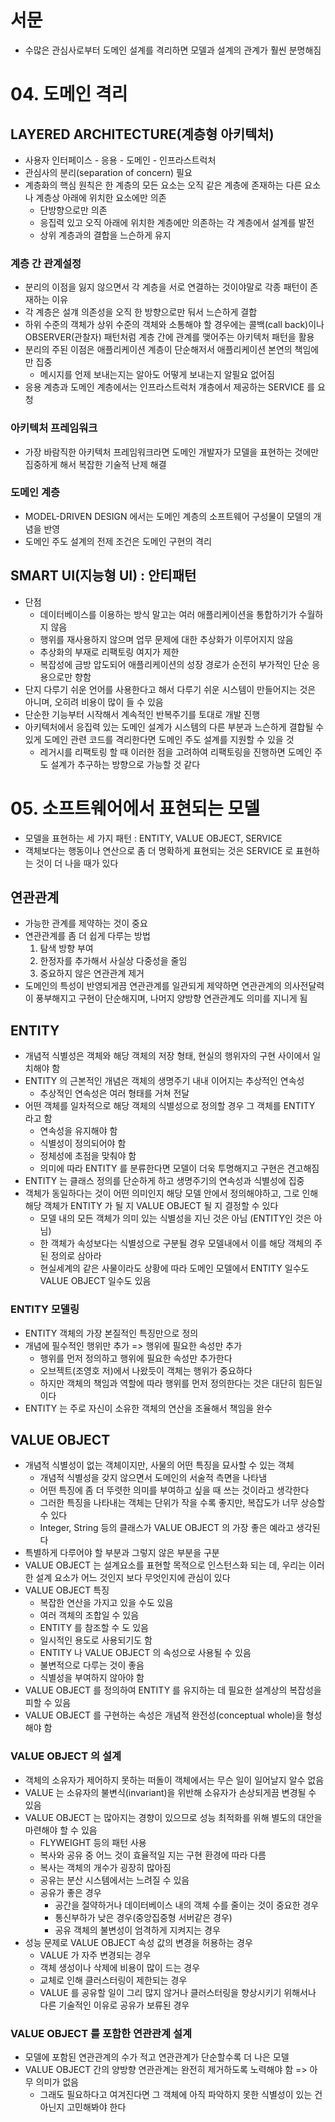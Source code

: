 # 서문
- 수많은 관심사로부터 도메인 설계를 격리하면 모델과 설계의 관계가 훨씬 분명해짐

# 04. 도메인 격리
## LAYERED ARCHITECTURE(계층형 아키텍처)
- 사용자 인터페이스 - 응용 - 도메인 - 인프라스트럭처
- 관심사의 분리(separation of concern) 필요
- 계층화의 핵심 원칙은 한 계층의 모든 요소는 오직 같은 계층에 존재하는 다른 요소나 계층상 아래에 위치한 요소에만 의존
  - 단방향으로만 의존
  - 응집력 있고 오직 아래에 위치한 계층에만 의존하는 각 계층에서 설계를 발전
  - 상위 계층과의 결합을 느슨하게 유지

### 계층 간 관계설정
- 분리의 이점을 잃지 않으면서 각 계층을 서로 연결하는 것이야말로 각종 패턴이 존재하는 이유
- 각 계층은 설걔 의존성을 오직 한 방향으로만 둬서 느슨하게 결합
- 하위 수준의 객체가 상위 수준의 객체와 소통해야 할 경우에는 콜백(call back)이나 OBSERVER(관찰자) 패턴처럼 계층 간에 관계를 맺어주는 아키텍처 패턴을 활용
- 분리의 주된 이점은 애플리케이션 계층이 단순해저서 애플리케이션 본연의 책임에만 집중
  - 메시지를 언제 보내는지는 알아도 어떻게 보내는지 알필요 없어짐
- 응용 계층과 도메인 계층에서는 인프라스트럭처 걔층에서 제공하는 SERVICE 를 요청

### 아키텍처 프레임워크
- 가장 바람직한 아키텍처 프레임워크라면 도메인 개발자가 모델을 표현하는 것에만 집중하게 해서 복잡한 기술적 난제 해결

### 도메인 계층
- MODEL-DRIVEN DESIGN 에서는 도메인 계층의 소프트웨어 구성물이 모델의 개념을 반영
- 도메인 주도 설계의 전제 조건은 도메인 구현의 격리

## SMART UI(지능형 UI) : 안티패턴
- 단점
  - 데이터베이스를 이용하는 방식 말고는 여러 애플리케이션을 통합하기가 수월하지 않음
  - 행위를 재사용하지 않으며 업무 문제에 대한 추상화가 이루어지지 않음
  - 추상화의 부재로 리팩토링 여지가 제한
  - 복잡성에 금방 압도되어 애플리케이션의 성장 경로가 순전히 부가적인 단순 응용으로만 향함
- 단지 다루기 쉬운 언어를 사용한다고 해서 다루기 쉬운 시스템이 만들어지는 것은 아니며, 오히려 비용이 많이 들 수 있음
- 단순한 기능부터 시작해서 계속적인 반복주기를 토대로 개발 진행
- 아키텍처에서 응집력 있는 도메인 설계가 시스템의 다른 부분과 느슨하게 결합될 수 있게 도메인 관련 코드를 격리한다면 도메인 주도 설계를 지원할 수 있을 것
  - 레거시를 리팩토링 할 때 이러한 점을 고려하여 리팩토링을 진행하면 도메인 주도 설계가 추구하는 방향으로 가능할 것 같다

# 05. 소프트웨어에서 표현되는 모델
- 모델을 표현하는 세 가지 패턴 : ENTITY, VALUE OBJECT, SERVICE
- 객체보다는 행동이나 연산으로 좀 더 명확하게 표현되는 것은 SERVICE 로 표현하는 것이 더 나을 때가 있다

## 연관관계
- 가능한 관계를 제약하는 것이 중요
- 연관관계를 좀 더 쉽게 다루는 방법
  1. 탐색 방향 부여
  2. 한정자를 추가해서 사실상 다중성을 줄임
  3. 중요하지 않은 연관관계 제거
- 도메인의 특성이 반영되게끔 연관관계를 일관되게 제약하면 연관관계의 의사전달력이 풍부해지고 구현이 단순해지며, 나머지 양방향 연관관계도 의미를 지니게 됨

## ENTITY
- 개념적 식별성은 객체와 해당 객체의 저장 형태, 현실의 행위자의 구현 사이에서 일치해야 함
- ENTITY 의 근본적인 개념은 객체의 생명주기 내내 이어지는 추상적인 연속성
  - 추상적인 연속성은 여러 형태를 거쳐 전달
- 어떤 객체를 일차적으로 해당 객체의 식별성으로 정의할 경우 그 객체를 ENTITY 라고 함
  - 연속성을 유지해야 함
  - 식별성이 정의되어야 함
  - 정체성에 초점을 맞춰야 함
  - 의미에 따라 ENTITY 를 분류한다면 모델이 더욱 투명해지고 구현은 견고해짐
- ENTITY 는 클래스 정의를 단순하게 하고 생명주기의 연속성과 식별성에 집중
- 객체가 동일하다는 것이 어떤 의미인지 해당 모델 안에서 정의해야하고, 그로 인해 해당 객체가 ENTITY 가 될 지 VALUE OBJECT 될 지 결정할 수 있다
  - 모델 내의 모든 객체가 의미 있는 식별성을 지닌 것은 아님 (ENTITY인 것은 아님)
  - 한 객체가 속성보다는 식별성으로 구분될 경우 모델내에서 이를 해당 객체의 주된 정의로 삼아라  
  - 현실세계의 같은 사물이라도 상황에 따라 도메인 모델에서 ENTITY 일수도 VALUE OBJECT 일수도 있음

### ENTITY 모델링
- ENTITY 객체의 가장 본질적인 특징만으로 정의
- 개념에 필수적인 행위만 추가 => 행위에 필요한 속성만 추가
  - 행위를 먼저 정의하고 행위에 필요한 속성만 추가한다
  - 오브젝트(조영호 저)에서 나왔듯이 객체는 행위가 중요하다
  - 하지만 객체의 책임과 역할에 따라 행위를 먼저 정의한다는 것은 대단히 힘든일이다
- ENTITY 는 주로 자신이 소유한 객체의 연산을 조율해서 책임을 완수

## VALUE OBJECT
- 개념적 식별성이 없는 객체이지만, 사물의 어떤 특징을 묘사할 수 있는 객체
  - 개념적 식별성을 갖지 않으면서 도메인의 서술적 측면을 나타냄
  - 어떤 특징에 좀 더 뚜렷한 의미를 부여하고 싶을 때 쓰는 것이라고 생각한다
  - 그러한 특징을 나타내는 객체는 단위가 작을 수록 좋지만, 복잡도가 너무 상승할 수 있다
  - Integer, String 등의 클래스가 VALUE OBJECT 의 가장 좋은 예라고 생각된다
- 특별하게 다루어야 할 부분과 그렇지 않은 부분을 구분
- VALUE OBJECT 는 설계요소를 표현할 목적으로 인스턴스화 되는 데, 우리는 이러한 설계 요소가 어느 것인지 보다 무엇인지에 관심이 있다
- VALUE OBJECT 특징
  - 복잡한 연산을 가지고 있을 수도 있음
  - 여러 객체의 조합일 수 있음
  - ENTITY 를 참조할 수 도 있음
  - 일시적인 용도로 사용되기도 함
  - ENTITY 나 VALUE OBJECT 의 속성으로 사용될 수 있음
  - 불변적으로 다루는 것이 좋음
  - 식별성을 부여하지 않아야 함
- VALUE OBJECT 를 정의하여 ENTITY 를 유지하는 데 필요한 설계상의 복잡성을 피할 수 있음
- VALUE OBJECT 를 구현하는 속성은 개념적 완전성(conceptual whole)을 형성해야 함

### VALUE OBJECT 의 설계
- 객체의 소유자가 제어하지 못하는 떠돌이 객체에서는 무슨 일이 일어날지 알수 없음
- VALUE 는 소유자의 불변식(invariant)을 위반해 소유자가 손상되게끔 변경될 수 있음
- VALUE OBJECT 는 많아지는 경향이 있으므로 성능 최적화를 위해 별도의 대안을 마련해야 할 수 있음
  - FLYWEIGHT 등의 패턴 사용
  - 복사와 공유 중 어느 것이 효율적일 지는 구현 환경에 따라 다름
  - 복사는 객체의 개수가 굉장히 많아짐
  - 공유는 분산 시스템에서는 느려질 수 있음
  - 공유가 좋은 경우
    - 공간을 절약하거나 데이터베이스 내의 객체 수를 줄이는 것이 중요한 경우
    - 통신부하가 낮은 경우(중앙집중형 서버같은 경우)
    - 공유 객체의 불변성이 엄격하게 지켜지는 경우
- 성능 문제로 VALUE OBJECT 속성 값의 변경을 허용하는 경우
  - VALUE 가 자주 변경되는 경우
  - 객체 생성이나 삭제에 비용이 많이 드는 경우
  - 교체로 인해 클러스터링이 제한되는 경우
  - VALUE 를 공유할 일이 그리 많지 않거나 클러스터링을 향상시키기 위해서나 다른 기술적인 이유로 공유가 보류된 경우

### VALUE OBJECT 를 포함한 연관관계 설계
- 모델에 포함된 연관관계의 수가 적고 연관관계가 단순할수록 더 나은 모델
- VALUE OBJECT 간의 양방향 연관관계는 완전히 제거하도록 노력해야 함 => 아무 의미가 없음
  - 그래도 필요하다고 여겨진다면 그 객체에 아직 파악하지 못한 식별성이 있는 건 아닌지 고민해봐야 한다

